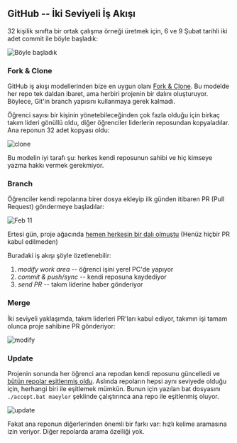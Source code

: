 ## GitHub -- İki Seviyeli İş Akışı

32 kişilik sınıfta bir ortak çalışma örneği üretmek için, 6 ve 9 Şubat tarihli iki adet commit ile böyle başladık:

![Böyle başladık](images/first%20two%20commits.png)


### Fork & Clone

GitHub iş akışı modellerinden bize en uygun olanı [Fork & Clone](https://www.atlassian.com/git/tutorials/comparing-workflows/gitflow-workflow). Bu modelde her repo tek daldan ibaret, ama herbiri projenin bir dalını oluşturuyor. Böylece, Git'in branch yapısını kullanmaya gerek kalmadı.

Öğrenci sayısı bir kişinin yönetebileceğinden çok fazla olduğu için birkaç takım lideri gönüllü oldu, diğer öğrenciler liderlerin reposundan kopyaladılar. Ana reponun 32 adet kopyası oldu:

![clone](images/clone.png)

Bu modelin iyi tarafı şu: herkes kendi reposunun sahibi ve hiç kimseye yazma hakkı vermek gerekmiyor. 


### Branch

Öğrenciler kendi repolarına birer dosya ekleyip ilk günden itibaren PR (Pull Request) göndermeye başladılar:

![Feb 11](images/Network%20Feb%2011.PNG)

Ertesi gün, proje ağacında [hemen herkesin bir dalı olmuştu](https://raw.githubusercontent.com/maeyler/Automata-2016/master/images/Network%20Feb%2012.PNG) (Henüz hiçbir PR kabul edilmeden)

Buradaki iş akışı şöyle özetlenebilir:

1. _modify work area_ -- öğrenci işini yerel PC'de yapıyor
2. _commit & push/sync_ -- kendi reposuna kaydediyor
3. _send PR_ -- takım liderine haber gönderiyor


### Merge

İki seviyeli yaklaşımda, takım liderleri PR'ları kabul ediyor, takımın işi tamam olunca proje sahibine PR gönderiyor:

![modify](images/modify.png)



### Update

Projenin sonunda her öğrenci ana repodan kendi reposunu güncelledi ve [bütün repolar eşitlenmiş oldu](https://raw.githubusercontent.com/maeyler/Automata-2016/master/images/branch%26merge.png). Aslında repoların hepsi aynı seviyede olduğu için, herhangi biri ile eşitlemek mümkün. Bunun için yazılan bat dosyasını `./accept.bat maeyler` şeklinde çalıştırınca ana repo ile eşitlenmiş oluyor.

![update](images/update.png)

Fakat ana reponun diğerlerinden önemli bir farkı var: hızlı kelime aramasına izin veriyor. Diğer repolarda arama özelliği yok.
